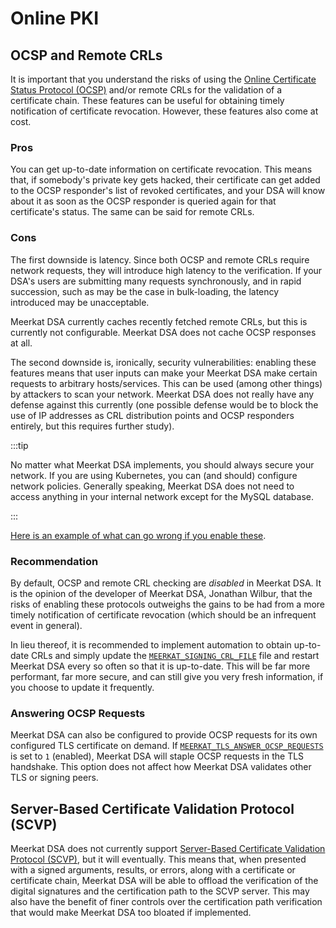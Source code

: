 # Online PKI

## OCSP and Remote CRLs

It is important that you understand the risks of using the
[Online Certificate Status Protocol (OCSP)](https://en.wikipedia.org/wiki/Online_Certificate_Status_Protocol)
and/or remote CRLs for the validation of a certificate chain. These features can
be useful for obtaining timely notification of certificate revocation. However,
these features also come at cost.

### Pros

You can get up-to-date information on certificate revocation. This means that,
if somebody's private key gets hacked, their certificate can get added to the
OCSP responder's list of revoked certificates, and your DSA will know about it
as soon as the OCSP responder is queried again for that certificate's status.
The same can be said for remote CRLs.

### Cons

The first downside is latency. Since both OCSP and remote CRLs require network
requests, they will introduce high latency to the verification. If your DSA's
users are submitting many requests synchronously, and in rapid succession, such
as may be the case in bulk-loading, the latency introduced may be unacceptable.

Meerkat DSA currently caches recently fetched remote CRLs, but this is currently
not configurable. Meerkat DSA does not cache OCSP responses at all.

The second downside is, ironically, security vulnerabilities: enabling these
features means that user inputs can make your Meerkat DSA make certain requests
to arbitrary hosts/services. This can be used (among other things) by attackers
to scan your network. Meerkat DSA does not really have any defense against this
currently (one possible defense would be to block the use of IP addresses as
CRL distribution points and OCSP responders entirely, but this requires further
study).

:::tip

No matter what Meerkat DSA implements, you should always secure your
network. If you are using Kubernetes, you can (and should) configure network
policies. Generally speaking, Meerkat DSA does not need to access anything in
your internal network except for the MySQL database.

:::

[Here is an example of what can go wrong if you enable these](https://liveoverflow.com/gitlab-11-4-7-remote-code-execution-real-world-ctf-2018/).

### Recommendation

By default, OCSP and remote CRL checking are _disabled_ in Meerkat DSA. It is
the opinion of the developer of Meerkat DSA, Jonathan Wilbur, that the risks of
enabling these protocols outweighs the gains to be had from a more timely
notification of certificate revocation (which should be an infrequent event in
general).

In lieu thereof, it is recommended to implement automation to obtain up-to-date
CRLs and simply update the
[`MEERKAT_SIGNING_CRL_FILE`](./env.md#meerkatsigningcrlfile) file and restart
Meerkat DSA every so often so that it is up-to-date. This will be far more
performant, far more secure, and can still give you very fresh information, if
you choose to update it frequently.

### Answering OCSP Requests

Meerkat DSA can also be configured to provide OCSP requests for its own
configured TLS certificate on demand. If
[`MEERKAT_TLS_ANSWER_OCSP_REQUESTS`](./env.md#meerkattlsanswerocsprequests) is
set to `1` (enabled), Meerkat DSA will staple OCSP requests in the TLS
handshake. This option does not affect how Meerkat DSA validates other TLS or
signing peers.

## Server-Based Certificate Validation Protocol (SCVP)

Meerkat DSA does not currently support
[Server-Based Certificate Validation Protocol (SCVP)](https://en.wikipedia.org/wiki/SCVP),
but it will eventually. This means that, when presented with a signed arguments,
results, or errors, along with a certificate or certificate chain, Meerkat DSA
will be able to offload the verification of the digital signatures and the
certification path to the SCVP server. This may also have the benefit of finer
controls over the certification path verification that would make Meerkat DSA
too bloated if implemented.
